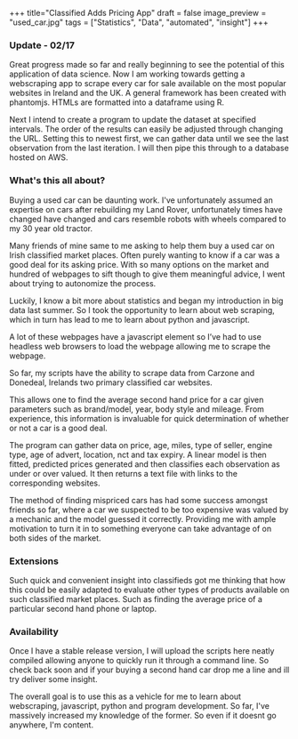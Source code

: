 +++
title="Classified Adds Pricing App"
draft = false
image_preview = "used_car.jpg"
tags = ["Statistics", "Data", "automated", "insight"]
+++

### Update - 02/17

Great progress made so far and really beginning to see the potential of this application of data science. Now I am working towards getting a webscraping app to scrape every car for sale available on the most popular websites in Ireland and the UK. A general framework has been created with phantomjs. HTMLs are formatted into a dataframe using R. 

Next I intend to create a program to update the dataset at specified intervals. The order of the results can easily be adjusted through changing the URL. Setting this to newest first, we can gather data until we see the last observation from the last iteration. I will then pipe this through to a database hosted on AWS.

### What's this all about?

Buying a used car can be daunting work. I've unfortunately assumed an expertise on cars after rebuilding my Land Rover, unfortunately times have changed have changed and cars resemble robots with wheels compared to my 30 year old tractor.

Many friends of mine same to me asking to help them buy a used car on Irish classified market places. Often purely wanting to know if a car was a good deal for its asking price. With so many options on the market and hundred of webpages to sift though to give them meaningful advice, I went about trying to autonomize the process. 

Luckily, I know a bit more about statistics and began my introduction in big data last summer. So I took the opportunity to learn about web scraping, which in turn has lead to me to learn about python and javascript.

A lot of these webpages have a javascript element so I’ve had to use headless web browsers to load the webpage allowing me to scrape the webpage.

So far, my scripts have the ability to scrape data from Carzone and Donedeal, Irelands two primary classified car websites.

This allows one to find the average second hand price for a car given parameters such as brand/model, year, body style and mileage. From experience, this information is invaluable for quick determination of whether or not a car is a good deal.

The program can gather data on price, age, miles, type of seller, engine type, age of advert, location, nct and tax expiry. A linear model is then fitted, predicted prices generated and then classifies each observation as under or over valued. It then returns a text file with links to the corresponding websites.

The method of finding mispriced cars has had some success amongst friends so far, where a car we suspected to be too expensive was valued by a mechanic and the model guessed it correctly. Providing me with ample motivation to turn it in to something everyone can take advantage of on both sides of the market.

### Extensions

Such quick and convenient insight into classifieds got me thinking that how this could be easily adapted to evaluate other types of products available on such classified market places. Such as finding the average price of a particular second hand phone or laptop.

### Availability

Once I have a stable release version, I will upload the scripts here neatly compiled allowing anyone to quickly run it through a command line. So check back soon and if your buying a second hand car drop me a line and ill try deliver some insight.

The overall goal is to use this as a vehicle for me to learn about webscraping, javascript, python and program development. So far, I've massively increased my knowledge of the former. So even if it doesnt go anywhere, I'm content.


